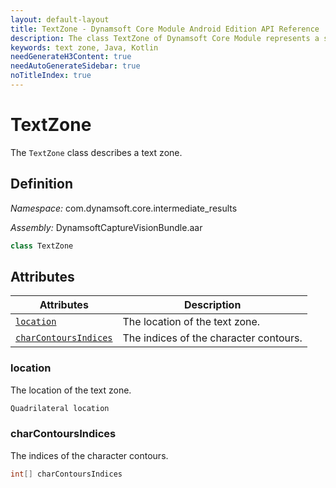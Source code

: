 ```yaml
---
layout: default-layout
title: TextZone - Dynamsoft Core Module Android Edition API Reference
description: The class TextZone of Dynamsoft Core Module represents a single text zone.
keywords: text zone, Java, Kotlin
needGenerateH3Content: true
needAutoGenerateSidebar: true
noTitleIndex: true
---
```


# TextZone

The `TextZone` class describes a text zone.

## Definition

*Namespace:* com.dynamsoft.core.intermediate_results

*Assembly:* DynamsoftCaptureVisionBundle.aar

```java
class TextZone
```

## Attributes

| Attributes | Description |
| ---------- | ----------- |
| [`location`](#location) | The location of the text zone. |
| [`charContoursIndices`](#charcontoursindices) | The indices of the character contours. |

### location

The location of the text zone.

```java
Quadrilateral location
```

### charContoursIndices

The indices of the character contours.

```java
int[] charContoursIndices
```
